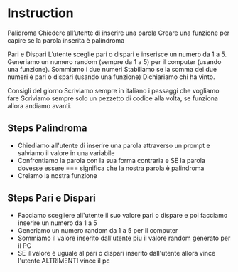 # Instruction

Palidroma
Chiedere all’utente di inserire una parola Creare una funzione per capire se la parola inserita è palindroma


Pari e Dispari
L’utente sceglie pari o dispari e inserisce un numero da 1 a 5.
Generiamo un numero random (sempre da 1 a 5) per il computer (usando una funzione). Sommiamo i due numeri Stabiliamo se la somma dei due numeri è pari o dispari (usando una funzione) Dichiariamo chi ha vinto.

Consigli del giorno
Scriviamo sempre in italiano i passaggi che vogliamo fare
Scriviamo sempre solo un pezzetto di codice alla volta, se funziona allora andiamo avanti.

## Steps Palindroma

-  Chiediamo all'utente di inserire una parola attraverso un prompt e salviamo il valore in una variabile
- Confrontiamo la parola con la sua forma contraria e SE la parola dovesse essere === significa che la nostra parola è palindroma
- Creiamo la nostra funzione

## Steps Pari e Dispari

- Facciamo scegliere all'utente il suo valore pari o dispare e poi facciamo inserire un numero da 1 a 5
- Generiamo un numero random da 1 a 5 per il computer
- Sommiamo il valore inserito dall'utente piu il valore random generato per il PC
- SE il valore è uguale al pari o dispari inserito dall'utente allora vince l'utente ALTRIMENTI vince il pc